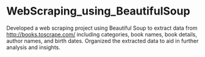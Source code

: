 # WebScraping_using_BeautifulSoup
Developed a web scraping project using Beautiful Soup to extract data from http://books.toscrape.com/ including categories, book names, book details, author names, and birth dates. Organized the extracted data to aid in further analysis and insights.
